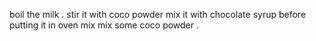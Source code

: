 boil the milk .
stir it with coco powder 
mix it with chocolate syrup 
before putting it in oven mix mix some coco powder .